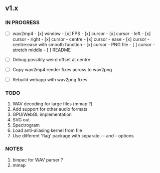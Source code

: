 ## v1.x

### IN PROGRESS

- [ ] wav2mp4
      - [x] window
      - [x] FPS
      - [x] cursor
      - [x] cursor - left
      - [x] cursor - right
      - [x] cursor - centre
      - [x] cursor - ease
      - [x] cursor - centre:ease with smooth function
      - [x] cursor - PNG file
      - [ ] cursor - stretch middle
      - [ ] README

- [ ] Debug possibly weird offset at centre
- [ ] Copy wav2mp4 render fixes across to wav2png
- [ ] Rebuild webapp with wav2png fixes

### TODO

1. WAV decoding for large files (mmap ?)
2. Add support for other audio formats
3. GPU/WebGL implementation
4. SVG out
5. Spectrogram
6. Load anti-aliasing kernel from file
7. Use different 'flag' package with separate -- and - options

### NOTES

1. binpac for WAV parser ?
2. mmap
